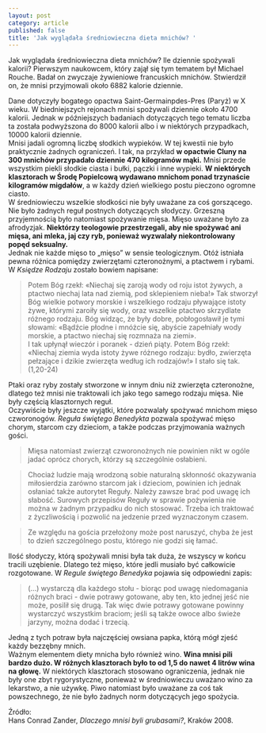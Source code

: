 ```yaml
---
layout: post
category: article
published: false
title: 'Jak wyglądała średniowieczna dieta mnichów? '
---
```

Jak wyglądała średniowieczna dieta mnichów? Ile dziennie spożywali kalorii? Pierwszym naukowcem, który zajął się tym tematem był Michael Rouche. Badał on zwyczaje żywieniowe francuskich mnichów. Stwierdził on, że mnisi przyjmowali około 6882 kalorie dziennie.     
<!--more-->
Dane dotyczyły bogatego opactwa Saint-Germainpdes-Pres (Paryż) w X wieku. W biedniejszych rejonach mnisi spożywali dziennie około 4700 kalorii. Jednak w późniejszych badaniach dotyczących tego tematu liczba ta została podwyższona do 8000 kalorii albo i w niektórych przypadkach, 10000 kalorii dziennie.    
Mnisi jadali ogromną liczbę słodkich wypieków. W tej kwestii nie było praktycznie żadnych ograniczeń. I tak, na przykład **w opactwie Cluny na 300 mnichów przypadało dziennie 470 kilogramów mąki.** Mnisi przede wszystkim piekli słodkie ciasta i bułki, pączki i inne wypieki. **W niektórych klasztorach w Środę Popielcową wydawano mnichom ponad trzynaście kilogramów migdałów**, a w każdy dzień wielkiego postu pieczono ogromne ciasto.        
W średniowieczu wszelkie słodkości nie były uważane za coś gorszącego. Nie było żadnych reguł postnych dotyczących słodyczy. Grzeszną przyjemnością było natomiast spożywanie mięsa. Mięso uważane było za afrodyzjak. **Niektórzy teologowie przestrzegali, aby nie spożywać ani mięsa, ani mleka, jaj czy ryb, ponieważ wyzwalały niekontrolowany popęd seksualny.**    
Jednak nie każde mięso to „mięso” w sensie teologicznym. Otóż istniała pewna różnica pomiędzy zwierzętami czteronożnymi, a ptactwem i rybami. W _Księdze Rodzaju_ zostało bowiem napisane:    

> Potem Bóg rzekł: «Niechaj się zaroją wody od roju istot żywych, a ptactwo niechaj lata nad ziemią, pod sklepieniem nieba!» Tak stworzył Bóg wielkie potwory morskie i wszelkiego rodzaju pływające istoty żywe, którymi zaroiły się wody, oraz wszelkie ptactwo skrzydlate różnego rodzaju. Bóg widząc, że były dobre, pobłogosławił je tymi słowami: «Bądźcie płodne i mnóżcie się, abyście zapełniały wody morskie, a ptactwo niechaj się rozmnaża na ziemi».      
 I tak upłynął wieczór i poranek - dzień piąty. Potem Bóg rzekł: «Niechaj ziemia wyda istoty żywe różnego rodzaju: bydło, zwierzęta pełzające i dzikie zwierzęta według ich rodzajów!» I stało się tak. (1,20-24)   

Ptaki oraz ryby zostały stworzone w innym dniu niż zwierzęta czteronożne, dlatego też mnisi nie traktowali ich jako tego samego rodzaju mięsa. Nie były częścią klasztornych reguł.     
Oczywiście były jeszcze wyjątki, które pozwalały spożywać mnichom mięso czworonogów. _Reguła świętego Benedykta_ pozwala spożywać mięso chorym, starcom czy dzieciom, a także podczas przyjmowania ważnych gości.    

> Mięsa natomiast zwierząt czworonożnych nie powinien nikt w ogóle jadać oprócz chorych, którzy są szczególnie osłabieni.  

> Chociaż ludzie mają wrodzoną sobie naturalną skłonność okazywania miłosierdzia zarówno starcom jak i dzieciom, powinien ich jednak osłaniać także autorytet Reguły. Należy zawsze brać pod uwagę ich słabość. Surowych przepisów Reguły w sprawie pożywienia nie można w żadnym przypadku do nich stosować. Trzeba ich traktować z życzliwością i pozwolić na jedzenie przed wyznaczonym czasem. 

> Ze względu na gościa przełożony może post naruszyć, chyba że jest to dzień szczególnego postu, którego nie godzi się łamać.   

Ilość słodyczy, którą spożywali mnisi była tak duża, że wszyscy w końcu tracili uzębienie. Dlatego też mięso, które jedli musiało być całkowicie rozgotowane. W _Regule świętego Benedyka_ pojawia się odpowiedni zapis:   

> (…) wystarczą dla każdego stołu - biorąc pod uwagę niedomagania różnych braci - dwie potrawy gotowane, aby ten, kto jednej jeść nie może, posilił się drugą. Tak więc dwie potrawy gotowane powinny wystarczyć wszystkim braciom; jeśli są także owoce albo świeże jarzyny, można dodać i trzecią.    

Jedną z tych potraw była najczęściej owsiana papka, którą mógł zjeść każdy bezzębny mnich.    
Ważnym elementem diety mnicha było również wino. **Wina mnisi pili bardzo dużo. W różnych klasztorach było to od 1,5 do nawet 4 litrów wina na głowę.** W niektórych klasztorach stosowano ograniczenia, jednak nie były one zbyt rygorystyczne, ponieważ w średniowieczu uważano wino za lekarstwo, a nie używkę. Piwo natomiast było uważane za coś tak powszechnego, że nie było żadnych norm dotyczących jego spożycia.     

Źródło:   
Hans Conrad Zander, _Dlaczego mnisi byli grubasami?_, Kraków 2008.    